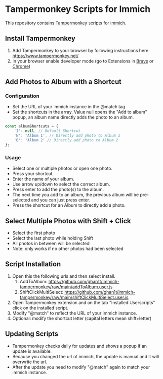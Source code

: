 # Tampermonkey Scripts for Immich

This repository contains [Tampermonkey](https://www.tampermonkey.net/) scripts for [immich](https://github.com/immich-app).

## Install Tampermonkey

1. Add Tampermonkey to your browser by following instructions here: <https://www.tampermonkey.net/>
2. In your browser enable developer mode (go to Extensions in [Brave](brave://extensions/) or [Chrome](chrome://extensions/))

## Add Photos to Album with a Shortcut

### Configuration

* Set the URL of your immich instance in the @match tag
* Set the shortcuts in the array. Value null opens the "Add to album" popup, an album name directly adds the photo to an album.

```javascript
const albumShortcuts = {
    'I': null, // Default Shortcut
    'N': 'Album 1', // Directly add photo to Album 1
    'B': 'Album 2' // Directly add photo to Album 2
};
```

### Usage

* Select one or multiple photos or open one photo.
* Press your shortcut.
* Enter the name of your album.
* Use arrow up/down to select the correct album.
* Press enter to add the photo(s) to the album.
* The next time you add to an album, the previous album will be pre-selected and you can just
press enter.
* Press the shortcut for an Album to directly add a photo.

## Select Multiple Photos with Shift + Click

* Select the first photo
* Select the last photo while holding Shift
* All photos in between will be selected
* Note: only works if no other photos had been selected

## Script Installation

1. Open this the following urls and then select install.
    1. AddToAlbum: <https://github.com/ghan1t/immich-tampermonkey/raw/main/addToAlbum.user.js>
    2. ShiftClickMultiSelect: <https://github.com/ghan1t/immich-tampermonkey/raw/main/shiftClickMultiSelect.user.js>
2. Open Tampermonkey extension and on the tab "Installed Userscripts" click on the installed script.
3. Modify "@match" to reflect the URL of your immich instance.
4. Optional: modify the shortcut letter (capital letters mean shift+letter)

## Updating Scripts

* Tampermonkey checks daily for updates and shows a popup if an update is available.
* Because you changed the url of immich, the update is manual and it will overwrite the url.
* After the update you need to modify "@match" again to match your immich instance.
